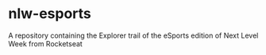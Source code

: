 # nlw-esports
A repository containing the Explorer trail of the eSports edition of Next Level Week from Rocketseat
